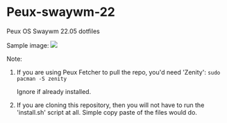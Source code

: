 # Peux-swaywm-22
Peux OS Swaywm 22.05 dotfiles

Sample image:
![](https://github.com/peux-os-sic/Peux-sway-2203/blob/master/sway3.png)

Note: 
1. If you are using Peux Fetcher to pull the repo, you'd need 'Zenity': `sudo pacman -S zenity`

    Ignore if already installed.
2. If you are cloning this repository, then you will not have to run the 'install.sh' script at all. Simple copy paste of the files would do.

